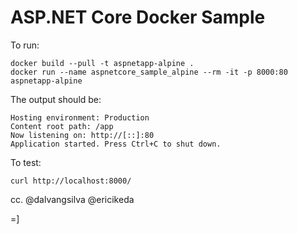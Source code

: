 # ASP.NET Core Docker Sample

To run:

```console
docker build --pull -t aspnetapp-alpine .
docker run --name aspnetcore_sample_alpine --rm -it -p 8000:80 aspnetapp-alpine
```

The output should be:

```console
Hosting environment: Production
Content root path: /app
Now listening on: http://[::]:80
Application started. Press Ctrl+C to shut down.
```
To test:

```console
curl http://localhost:8000/
```


cc.
    @dalvangsilva
    @ericikeda

=]



